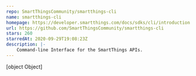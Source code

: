 ```yaml
---
repo: SmartThingsCommunity/smartthings-cli
name: smartthings-cli
homepage: https://developer.smartthings.com/docs/sdks/cli/introduction
url: https://github.com/SmartThingsCommunity/smartthings-cli
stars: 260
starredAt: 2020-09-29T19:08:23Z
description: |-
    Command-line Interface for the SmartThings APIs.
---
```


[object Object]
